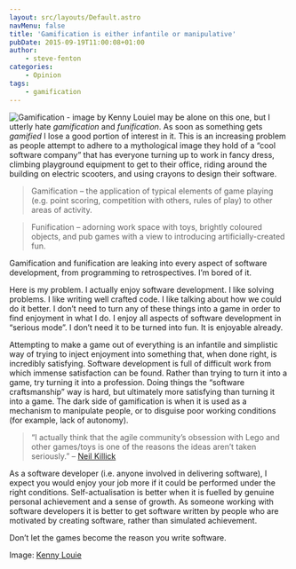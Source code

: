 ```yaml
---
layout: src/layouts/Default.astro
navMenu: false
title: 'Gamification is either infantile or manipulative'
pubDate: 2015-09-19T11:00:08+01:00
author:
    - steve-fenton
categories:
    - Opinion
tags:
    - gamification
---
```


![Gamification - image by Kenny Louie](https://www.stevefenton.co.uk/wp-content/uploads/2015/09/gamification-300x199.jpg)I may be alone on this one, but I utterly hate *gamification* and *funification*. As soon as something gets *gamified* I lose a good portion of interest in it. This is an increasing problem as people attempt to adhere to a mythological image they hold of a “cool software company” that has everyone turning up to work in fancy dress, climbing playground equipment to get to their office, riding around the building on electric scooters, and using crayons to design their software.

> Gamification – the application of typical elements of game playing (e.g. point scoring, competition with others, rules of play) to other areas of activity.

> Funification – adorning work space with toys, brightly coloured objects, and pub games with a view to introducing artificially-created fun.

Gamification and funification are leaking into every aspect of software development, from programming to retrospectives. I’m bored of it.

Here is my problem. I actually enjoy software development. I like solving problems. I like writing well crafted code. I like talking about how we could do it better. I don’t need to turn any of these things into a game in order to find enjoyment in what I do. I enjoy all aspects of software development in “serious mode”. I don’t need it to be turned into fun. It is enjoyable already.

Attempting to make a game out of everything is an infantile and simplistic way of trying to inject enjoyment into something that, when done right, is incredibly satisfying. Software development is full of difficult work from which immense satisfaction can be found. Rather than trying to turn it into a game, try turning it into a profession. Doing things the “software craftsmanship” way is hard, but ultimately more satisfying than turning it into a game. The dark side of gamification is when it is used as a mechanism to manipulate people, or to disguise poor working conditions (for example, lack of autonomy).

> “I actually think that the agile community’s obsession with Lego and other games/toys is one of the reasons the ideas aren’t taken seriously.” – [Neil Killick](http://neilkillick.com/)

As a software developer (i.e. anyone involved in delivering software), I expect you would enjoy your job more if it could be performed under the right conditions. Self-actualisation is better when it is fuelled by genuine personal achievement and a sense of growth. As someone working with software developers it is better to get software written by people who are motivated by creating software, rather than simulated achievement.

Don’t let the games become the reason you write software.

Image: [Kenny Louie](https://www.flickr.com/photos/kwl/)
